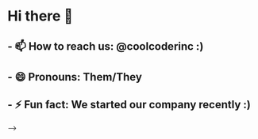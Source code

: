 # Hi there 👋


## - 📫 How to reach us: @coolcoderinc :)
## - 😄 Pronouns: Them/They
## - ⚡ Fun fact: We started our company recently :)
-->
